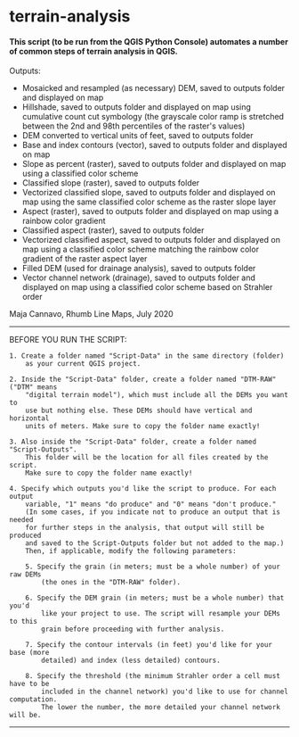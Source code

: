 # terrain-analysis
#### This script (to be run from the QGIS Python Console) automates a number of common steps of terrain analysis in QGIS.

Outputs:
- Mosaicked and resampled (as necessary) DEM, saved to outputs folder
        and displayed on map
- Hillshade, saved to outputs folder and displayed on map using 
    cumulative count cut symbology (the grayscale color ramp is stretched 
    between the 2nd and 98th percentiles of the raster's values)
- DEM converted to vertical units of feet, saved to outputs folder
- Base and index contours (vector), saved to outputs folder and displayed on map
- Slope as percent (raster), saved to outputs folder and displayed on map 
    using a classified color scheme
- Classified slope (raster), saved to outputs folder
- Vectorized classified slope, saved to outputs folder and displayed on map 
    using the same classified color scheme as the raster slope layer
- Aspect (raster), saved to outputs folder and displayed on map using a 
    rainbow color gradient
- Classified aspect (raster), saved to outputs folder
- Vectorized classified aspect, saved to outputs folder and displayed on map
    using a classified color scheme matching the rainbow color gradient
    of the raster aspect layer
- Filled DEM (used for drainage analysis), saved to outputs folder
- Vector channel network (drainage), saved to outputs folder and displayed 
    on map using a classified color scheme based on Strahler order
    
Maja Cannavo, Rhumb Line Maps, July 2020

*********************************************************************************
BEFORE YOU RUN THE SCRIPT:

    1. Create a folder named "Script-Data" in the same directory (folder) 
        as your current QGIS project.
        
    2. Inside the "Script-Data" folder, create a folder named "DTM-RAW" ("DTM" means 
        "digital terrain model"), which must include all the DEMs you want to 
        use but nothing else. These DEMs should have vertical and horizontal
        units of meters. Make sure to copy the folder name exactly!
        
    3. Also inside the "Script-Data" folder, create a folder named "Script-Outputs".
        This folder will be the location for all files created by the script.
        Make sure to copy the folder name exactly!
    
    4. Specify which outputs you'd like the script to produce. For each output
        variable, "1" means "do produce" and "0" means "don't produce."
        (In some cases, if you indicate not to produce an output that is needed
        for further steps in the analysis, that output will still be produced
        and saved to the Script-Outputs folder but not added to the map.) 
        Then, if applicable, modify the following parameters:
    
        5. Specify the grain (in meters; must be a whole number) of your raw DEMs
            (the ones in the "DTM-RAW" folder).
        
        6. Specify the DEM grain (in meters; must be a whole number) that you'd 
            like your project to use. The script will resample your DEMs to this 
            grain before proceeding with further analysis.
        
        7. Specify the contour intervals (in feet) you'd like for your base (more
            detailed) and index (less detailed) contours.
        
        8. Specify the threshold (the minimum Strahler order a cell must have to be
            included in the channel network) you'd like to use for channel computation.
            The lower the number, the more detailed your channel network will be.
*********************************************************************************


